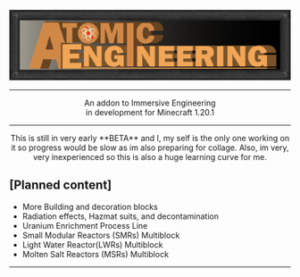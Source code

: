<p align="center"><img src="https://github.com/Nocturnal414/AE-AtomicEngineering/blob/master/src/main/resources/AE.png?raw=true"></p>
<hr>
<p align="center">
An addon to Immersive Engineering<br/>
in development for Minecraft 1.20.1<br/>
<hr>
<p align="center">
This is still in very early **BETA** and I, my self is the 
only one working on it so progress would be slow as im also preparing for collage. 
Also, im very, very inexperienced so this is also a huge learning curve for me.

  ## [Planned content]
 - More Building and decoration blocks
 - Radiation effects, Hazmat suits, and decontamination
 - Uranium Enrichment Process Line
 - Small Modular Reactors (SMRs) Multiblock
 - Light Water Reactor(LWRs) Multiblock
 - Molten Salt Reactors (MSRs) Multiblock

</p>
<hr>
